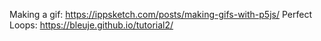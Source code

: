 Making a gif: https://ippsketch.com/posts/making-gifs-with-p5js/
Perfect Loops: https://bleuje.github.io/tutorial2/
